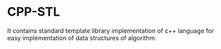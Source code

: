 # CPP-STL
 It contains standard template library implementation of c++ language for easy implementation of data structures of algorithm.
